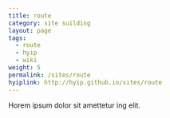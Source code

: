 ```yaml
---
title: route
category: site suilding
layout: page
tags:
  - route
  - hyip
  - wiki
weight: 5
permalink: /sites/route
hyiplink: http://hyip.github.io/sites/route
---
```


Horem ipsum dolor sit amettetur ing elit. 
